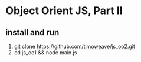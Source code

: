 # Object Orient JS, Part II

## install and run

1. git clone https://github.com/timoweave/js_oo2.git
1. cd js_oo1 && node main.js
